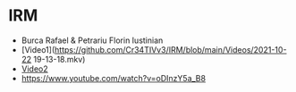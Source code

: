 # IRM
- Burca Rafael & Petrariu Florin Iustinian
- [Video1](https://github.com/Cr34TIVv3/IRM/blob/main/Videos/2021-10-22 19-13-18.mkv)
- [Video2](https://github.com/Cr34TIVv3/IRM/blob/main/Videos/hand.mp4)
- https://www.youtube.com/watch?v=oDInzY5a_B8
